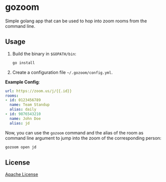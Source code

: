 # gozoom

Simple golang app that can be used to hop into zoom rooms from the command line.

## Usage

1. Build the binary in `$GOPATH/bin`:
    ```sh
    go install
    ```
1. Create a configuration file `~/.gozoom/config.yml`.

**Example Config**:

```yaml
url: https://zoom.us/j/{{.id}}
rooms:
- id: 0123456789
  name: Team Standup
  alias: daily
- id: 9876543210
  name: John Doe
  alias: jd
```


Now, you can use the `gozoom` command and the alias of the room as command line argument to
jump into the zoom of the corresponding person:

```sh
gozoom open jd
```


## License

[Apache License](LICENSE)
